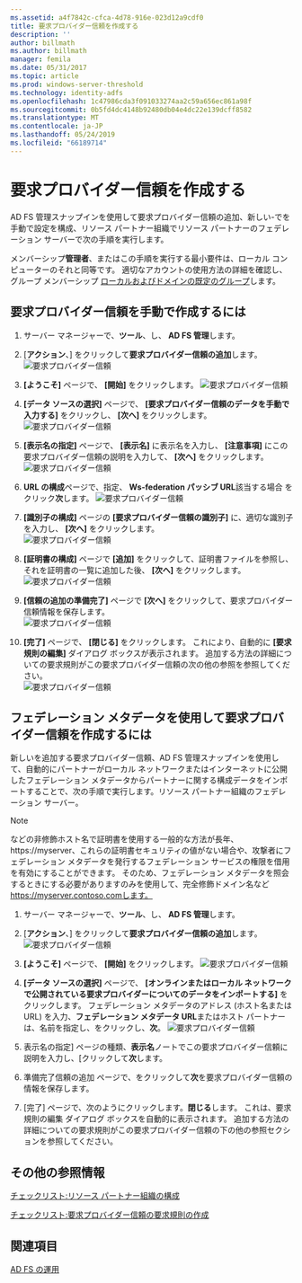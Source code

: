 ```yaml
---
ms.assetid: a4f7842c-cfca-4d78-916e-023d12a9cdf0
title: 要求プロバイダー信頼を作成する
description: ''
author: billmath
ms.author: billmath
manager: femila
ms.date: 05/31/2017
ms.topic: article
ms.prod: windows-server-threshold
ms.technology: identity-adfs
ms.openlocfilehash: 1c47986cda3f091033274aa2c59a656ec861a98f
ms.sourcegitcommit: 0b5fd4dc4148b92480db04e4dc22e139dcff8582
ms.translationtype: MT
ms.contentlocale: ja-JP
ms.lasthandoff: 05/24/2019
ms.locfileid: "66189714"
---
```

# <a name="create-a-claims-provider-trust"></a>要求プロバイダー信頼を作成する

AD FS 管理スナップインを使用して要求プロバイダー信頼の追加、新しい\-でを手動で設定を構成、リソース パートナー組織でリソース パートナーのフェデレーション サーバーで次の手順を実行します。  
  
メンバーシップ**管理者**、またはこの手順を実行する最小要件は、ローカル コンピューターのそれと同等です。  適切なアカウントの使用方法の詳細を確認し、グループ メンバーシップ [ローカルおよびドメインの既定のグループ](https://go.microsoft.com/fwlink/?LinkId=83477)します。   
  
## <a name="to-create-a-claims-provider-trust-manually"></a>要求プロバイダー信頼を手動で作成するには  
  
1.  サーバー マネージャーで、**ツール**、し、 **AD FS 管理**します。  
  
2.  [**アクション**、] をクリックして**要求プロバイダー信頼の追加**します。  
![要求プロバイダー信頼](media/Create-a-Claims-Provider-Trust/addclaim1.PNG)   
  
3.  **[ようこそ]** ページで、 **[開始]** をクリックします。 
![要求プロバイダー信頼](media/Create-a-Claims-Provider-Trust/addclaim2.PNG)    
  
4.  **[データ ソースの選択]** ページで、 **[要求プロバイダー信頼のデータを手動で入力する]** をクリックし、 **[次へ]** をクリックします。  
![要求プロバイダー信頼](media/Create-a-Claims-Provider-Trust/addclaim3.PNG)     

5.  **[表示名の指定]** ページで、 **[表示名]** に表示名を入力し、 **[注意事項]** にこの要求プロバイダー信頼の説明を入力して、 **[次へ]** をクリックします。  
![要求プロバイダー信頼](media/Create-a-Claims-Provider-Trust/addclaim4.PNG)     

6.  **URL の構成**ページで、指定、 **Ws-federation パッシブ URL**該当する場合 をクリック**次**します。
![要求プロバイダー信頼](media/Create-a-Claims-Provider-Trust/addclaim5.PNG)     

8. **[識別子の構成]** ページの **[要求プロバイダー信頼の識別子]** に、適切な識別子を入力し、 **[次へ]** をクリックします。  
![要求プロバイダー信頼](media/Create-a-Claims-Provider-Trust/addclaim6.PNG)    

9. **[証明書の構成]** ページで **[追加]** をクリックして、証明書ファイルを参照し、それを証明書の一覧に追加した後、 **[次へ]** をクリックします。  
![要求プロバイダー信頼](media/Create-a-Claims-Provider-Trust/addclaim7.PNG)    

10. **[信頼の追加の準備完了]** ページで **[次へ]** をクリックして、要求プロバイダー信頼情報を保存します。  
![要求プロバイダー信頼](media/Create-a-Claims-Provider-Trust/addclaim8.PNG)    

11. **[完了]** ページで、 **[閉じる]** をクリックします。 これにより、自動的に **[要求規則の編集]** ダイアログ ボックスが表示されます。 追加する方法の詳細についての要求規則がこの要求プロバイダー信頼の次の他の参照を参照してください。  
![要求プロバイダー信頼](media/Create-a-Claims-Provider-Trust/addclaim9.PNG)

## <a name="to-create-a-claims-provider-trust-using-federation-metadata"></a>フェデレーション メタデータを使用して要求プロバイダー信頼を作成するには
新しいを追加する要求プロバイダー信頼、AD FS 管理スナップインを使用して、自動的にパートナーがローカル ネットワークまたはインターネットに公開したフェデレーション メタデータからパートナーに関する構成データをインポートすることで、次の手順で実行します。リソース パートナー組織のフェデレーション サーバー。

>[!NOTE]
>などの非修飾ホスト名で証明書を使用する一般的な方法が長年、 https://myserver、これらの証明書セキュリティの値がない場合や、攻撃者にフェデレーション メタデータを発行するフェデレーション サービスの権限を借用を有効にすることができます。 そのため、フェデレーション メタデータを照会するときにする必要がありますのみを使用して、完全修飾ドメイン名など https://myserver.contoso.comします。

1.  サーバー マネージャーで、**ツール**、し、 **AD FS 管理**します。  
  
2.  [**アクション**、] をクリックして**要求プロバイダー信頼の追加**します。  
![要求プロバイダー信頼](media/Create-a-Claims-Provider-Trust/addclaim1.PNG)   
  
3.  **[ようこそ]** ページで、 **[開始]** をクリックします。 
![要求プロバイダー信頼](media/Create-a-Claims-Provider-Trust/addclaim2.PNG)    
  
4.  **[データ ソースの選択]** ページで、 **[オンラインまたはローカル ネットワークで公開されている要求プロバイダーについてのデータをインポートする]** をクリックします。 フェデレーション メタデータのアドレス (ホスト名または URL) を入力、**フェデレーション メタデータ URL**またはホスト パートナーは、名前を指定し、をクリックし、**次**。
![要求プロバイダー信頼](media/Create-a-Claims-Provider-Trust/addclaim10.PNG)    

5.  表示名の指定] ページの種類、**表示名**ノートでこの要求プロバイダー信頼に説明を入力し、[クリックして**次**します。

6.  準備完了信頼の追加 ページで、をクリックして**次**を要求プロバイダー信頼の情報を保存します。

7.  [完了] ページで、次のようにクリックします。**閉じる**します。 これは、要求規則の編集 ダイアログ ボックスを自動的に表示されます。 追加する方法の詳細についての要求規則がこの要求プロバイダー信頼の下の他の参照セクションを参照してください。



    
## <a name="additional-references"></a>その他の参照情報  
[チェックリスト:リソース パートナー組織の構成](../../ad-fs/deployment/Checklist--Configuring-the-Resource-Partner-Organization.md)  
  
[チェックリスト:要求プロバイダー信頼の要求規則の作成](../../ad-fs/deployment/Checklist--Creating-Claim-Rules-for-a-Claims-Provider-Trust.md)  
  
## <a name="see-also"></a>関連項目  
[AD FS の運用](../../ad-fs/AD-FS-2016-Operations.md) 
  
